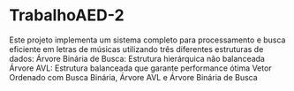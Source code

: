 # TrabalhoAED-2
Este projeto implementa um sistema completo para processamento e busca eficiente em letras de músicas utilizando três diferentes estruturas de dados: Árvore Binária de Busca: Estrutura hierárquica não balanceada Árvore AVL: Estrutura balanceada que garante performance ótima Vetor Ordenado com Busca Binária, Árvore AVL e Árvore Binária de Busca
